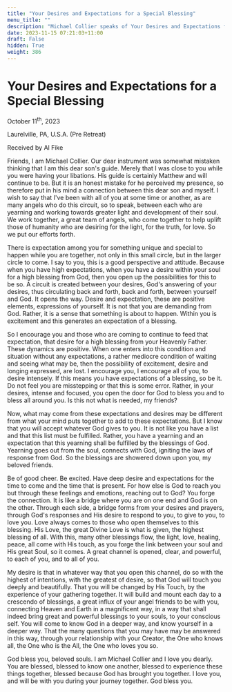 ```yaml
---
title: "Your Desires and Expectations for a Special Blessing"
menu_title: ""
description: "Michael Collier speaks of Your Desires and Expectations for a Special Blessing"
date: 2023-11-15 07:21:03+11:00
draft: False
hidden: True
weight: 386
---
```

# Your Desires and Expectations for a Special Blessing  

October 11<sup>th</sup>, 2023

Laurelville, PA, U.S.A. (Pre Retreat)

Received by Al Fike  

Friends, I am Michael Collier. Our dear instrument was somewhat mistaken thinking that I am this dear son's guide. Merely that I was close to you while you were having your libations. His guide is certainly Matthew and will continue to be. But it is an honest mistake for he perceived my presence, so therefore put in his mind a connection between this dear son and myself. I wish to say that I've been with all of you at some time or another, as are many angels who do this circuit, so to speak, between each who are yearning and working towards greater light and development of their soul. We work together, a great team of angels, who come together to help uplift those of humanity who are desiring for the light, for the truth, for love. So we put our efforts forth.

There is expectation among you for something unique and special to happen while you are together, not only in this small circle, but in the larger circle to come. I say to you, this is a good perspective and attitude. Because when you have high expectations, when you have a desire within your soul for a high blessing from God, then you open up the possibilities for this to be so. A circuit is created between your desires, God's answering of your desires, thus circulating back and forth, back and forth, between yourself and God. It opens the way. Desire and expectation, these are positive elements, expressions of yourself. It is not that you are demanding from God. Rather, it is a sense that something is about to happen. Within you is excitement and this generates an expectation of a blessing. 

So I encourage you and those who are coming to continue to feed that expectation, that desire for a high blessing from your Heavenly Father. These dynamics are positive. When one enters into this condition and situation without any expectations, a rather mediocre condition of waiting and seeing what may be, then the possibility of excitement, desire and longing expressed, are lost. I encourage you, I encourage all of you, to desire intensely. If this means you have expectations of a blessing, so be it. Do not feel you are misstepping or that this is some error. Rather, in your desires, intense and focused, you open the door for God to bless you and to bless all around you. Is this not what is needed, my friends? 

Now, what may come from these expectations and desires may be different from what your mind puts together to add to these expectations. But I know that you will accept whatever God gives to you. It is not like you have a list and that this list must be fulfilled. Rather, you have a yearning and an expectation that this yearning shall be fulfilled by the blessings of God. Yearning goes out from the soul, connects with God, igniting the laws of response from God. So the blessings are showered down upon you, my beloved friends. 

Be of good cheer. Be excited. Have deep desire and expectations for the time to come and the time that is present. For how else is God to reach you but through these feelings and emotions, reaching out to God? You forge the connection. It is like a bridge where you are on one end and God is on the other. Through each side, a bridge forms from your desires and prayers, through God's responses and His desire to respond to you, to give to you, to love you. Love always comes to those who open themselves to this blessing. His Love, the great Divine Love is what is given, the highest blessing of all. With this, many other blessings flow, the light, love, healing, peace, all come with His touch, as you forge the link between your soul and His great Soul, so it comes. A great channel is opened, clear, and powerful, to each of you, and to all of you.

My desire is that in whatever way that you open this channel, do so with the highest of intentions, with the greatest of desire, so that God will touch you deeply and beautifully. That you will be changed by His Touch, by the experience of your gathering together. It will build and mount each day to a crescendo of blessings, a great influx of your angel friends to be with you, connecting Heaven and Earth in a magnificent way, in a way that shall indeed bring great and powerful blessings to your souls, to your conscious self. You will come to know God in a deeper way, and know yourself in a deeper way. That the many questions that you may have may be answered in this way, through your relationship with your Creator, the One who knows all, the One who is the All, the One who loves you so. 

God bless you, beloved souls. I am Michael Collier and I love you dearly. You are blessed, blessed to know one another, blessed to experience these things together, blessed because God has brought you together. I love you, and will be with you during your journey together. God bless you.